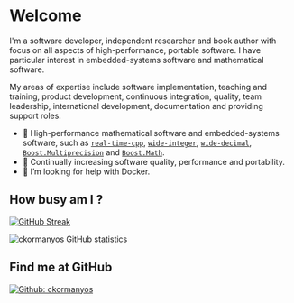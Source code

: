 # Welcome

I'm a software developer, independent researcher and book author with focus on all aspects of high-performance, portable software. I have particular interest in embedded-systems software and mathematical software.

My areas of expertise include software implementation, teaching and training, product development, continuous integration, quality, team leadership, international development, documentation and providing support roles.

- 🔭 High-performance mathematical software and embedded-systems software, such as [`real-time-cpp`](https://github.com/ckormanyos/real-time-cpp), [`wide-integer`](https://github.com/ckormanyos/wide-integer), [`wide-decimal`](https://github.com/ckormanyos/wide-decimal), [`Boost.Multiprecision`](https://github.com/boostorg/multiprecision) and [`Boost.Math`](https://github.com/boostorg/math).
- 🌱 Continually increasing software quality, performance and portability.
- 🤔 I’m looking for help with Docker.

## How busy am I ?

[![GitHub Streak](https://github-readme-streak-stats.herokuapp.com/?user=ckormanyos&theme=dark)](https://git.io/streak-stats)

![ckormanyos GitHub statistics](https://github-readme-stats.vercel.app/api?username=ckormanyos&theme=material-palenight&show_icons=true)

## Find me at GitHub

[![Github: ckormanyos](https://img.shields.io/badge/-ckormanyos-blue?style=flat-square&logo=GitHub&logoColor=white&color=black&link=https://github.com/ckormanyos)](https://github.com/ckormanyos)
